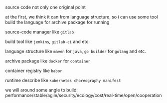 source code not only one original point

at the first, we think it  can from language structure, so i can use some tool build the language for archive package for running

source-code manager like `gitlab`

build tool like `jenkins`, `gitlab-ci` and etc.

language structure like `maven` for `java`, `go builder` for `golang` and etc.

archive package like `docker` for `container`

container registry like `habor`

runtime describe like `kubernetes choreography manifest` 







we will around some angle to build: performance/stable/agile/security/ecology/cost/real-time/open/cooperation

